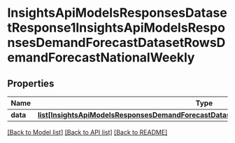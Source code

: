 # InsightsApiModelsResponsesDatasetResponse1InsightsApiModelsResponsesDemandForecastDatasetRowsDemandForecastNationalWeekly

## Properties
Name | Type | Description | Notes
------------ | ------------- | ------------- | -------------
**data** | [**list[InsightsApiModelsResponsesDemandForecastDatasetRowsDemandForecastNationalWeekly]**](InsightsApiModelsResponsesDemandForecastDatasetRowsDemandForecastNationalWeekly.md) |  | [optional] 

[[Back to Model list]](../README.md#documentation-for-models) [[Back to API list]](../README.md#documentation-for-api-endpoints) [[Back to README]](../README.md)

